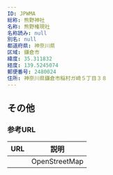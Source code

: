 ```yaml
---
ID: JPWMA
総称: 熊野神社
名称: 熊野権現社
名称読み: null
別名: null
都道府県: 神奈川県
区域: 鎌倉市
緯度: 35.311832
経度: 139.5245074
郵便番号: 2480024
住所: 神奈川県鎌倉市稲村ガ崎５丁目３８
---
```


## その他

### 参考URL

| URL | 説明          |
| --- | ------------- |
|     | OpenStreetMap |
